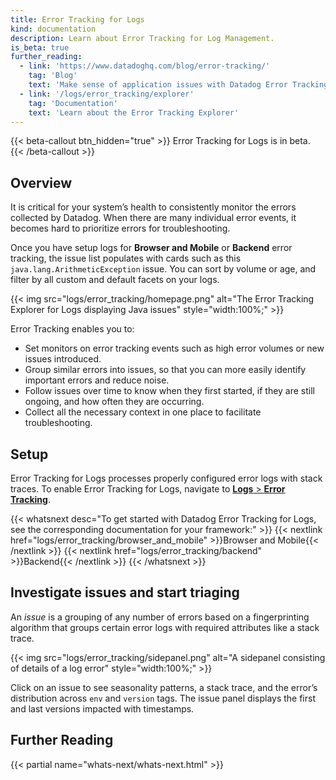 ```yaml
---
title: Error Tracking for Logs
kind: documentation
description: Learn about Error Tracking for Log Management.
is_beta: true
further_reading:
  - link: 'https://www.datadoghq.com/blog/error-tracking/'
    tag: 'Blog'
    text: 'Make sense of application issues with Datadog Error Tracking'
  - link: '/logs/error_tracking/explorer'
    tag: 'Documentation'
    text: 'Learn about the Error Tracking Explorer'
---
```


{{< beta-callout btn_hidden="true" >}}
  Error Tracking for Logs is in beta.
{{< /beta-callout >}} 

## Overview

It is critical for your system’s health to consistently monitor the errors collected by Datadog. When there are many individual error events, it becomes hard to prioritize errors for troubleshooting. 

Once you have setup logs for **Browser and Mobile** or **Backend** error tracking, the issue list populates with cards such as this `java.lang.ArithmeticException` issue. You can sort by volume or age, and filter by all custom and default facets on your logs.

{{< img src="logs/error_tracking/homepage.png" alt="The Error Tracking Explorer for Logs displaying Java issues" style="width:100%;" >}}

Error Tracking enables you to:

- Set monitors on error tracking events such as high error volumes or new issues introduced.
- Group similar errors into issues, so that you can more easily identify important errors and reduce noise.
- Follow issues over time to know when they first started, if they are still ongoing, and how often they are occurring.
- Collect all the necessary context in one place to facilitate troubleshooting.

## Setup

Error Tracking for Logs processes properly configured error logs with stack traces. To enable Error Tracking for Logs, navigate to [**Logs** > **Error Tracking**][1].

{{< whatsnext desc="To get started with Datadog Error Tracking for Logs, see the corresponding documentation for your framework:" >}}
    {{< nextlink href="logs/error_tracking/browser_and_mobile" >}}Browser and Mobile{{< /nextlink >}}
    {{< nextlink href="logs/error_tracking/backend" >}}Backend{{< /nextlink >}}
{{< /whatsnext >}}

## Investigate issues and start triaging

An *issue* is a grouping of any number of errors based on a fingerprinting algorithm that groups certain error logs with required attributes like a stack trace.

{{< img src="logs/error_tracking/sidepanel.png" alt="A sidepanel consisting of details of a log error" style="width:100%;" >}}

Click on an issue to see seasonality patterns, a stack trace, and the error’s distribution across `env` and `version` tags. The issue panel displays the first and last versions impacted with timestamps. 

## Further Reading

{{< partial name="whats-next/whats-next.html" >}}

[1]: https://app.datadoghq.com/logs/error-tracking